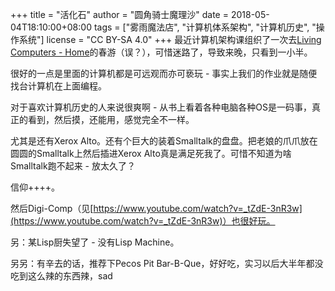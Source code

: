 +++
title = "活化石"
author = "圆角骑士魔理沙"
date = 2018-05-04T18:10:00+08:00
tags = ["雾雨魔法店", "计算机体系架构", "计算机历史", "操作系统"]
license = "CC BY-SA 4.0"
+++
最近计算机架构课组织了一次去[Living Computers - Home](https://livingcomputers.org/)的春游（误？），可惜迷路了，导致来晚，只看到一小半。

很好的一点是里面的计算机都是可远观而亦可亵玩 - 事实上我们的作业就是随便找台计算机在上面编程。

对于喜欢计算机历史的人来说很爽啊 - 从书上看着各种电脑各种OS是一码事，真正的看到，然后摸，还能用，感觉完全不一样。

尤其是还有Xerox Alto。还有个巨大的装着Smalltalk的盘盘。把老娘的爪爪放在圆圆的Smalltalk上然后插进Xerox Alto真是满足死我了。可惜不知道为啥Smalltalk跑不起来 - 放太久了？

信仰++++。

然后Digi-Comp（见[https://www.youtube.com/watch?v=_tZdE-3nR3w](https://www.youtube.com/watch?v=_tZdE-3nR3w)）也很好玩。

另：某Lisp厨失望了 - 没有Lisp Machine。

另另：有辛去的话，推荐下Pecos Pit Bar-B-Que，好好吃，实习以后大半年都没吃到这么辣的东西辣，sad
